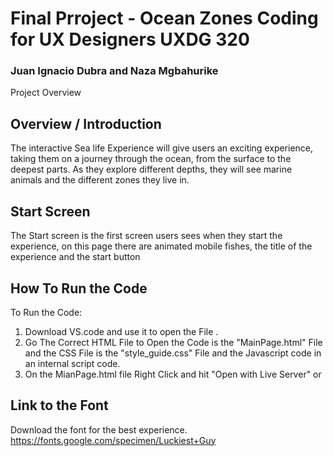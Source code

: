 # Final Prroject - Ocean Zones Coding for UX Designers UXDG 320
### Juan Ignacio Dubra and Naza Mgbahurike

Project Overview

## Overview / Introduction 

The interactive Sea life Experience will give users an exciting experience, taking them on a journey through the ocean, from the surface to the deepest parts. As they explore different depths, they will see marine animals and the different zones they live in.

## Start Screen 

The Start screen is the first screen users sees when they start the experience, on this page there are animated mobile fishes, the title of the experience and the start button

## How To Run the Code
To Run the Code:
1. Download VS.code and use it to open the File .
2. Go The Correct HTML File to Open the Code is the "MainPage.html" File and the CSS File is the "style_guide.css" File and the Javascript code in an internal script code.
3. On the MianPage.html file Right Click and hit "Open with Live Server" or 



## Link to the Font 

Download the font for the best experience.
https://fonts.google.com/specimen/Luckiest+Guy
